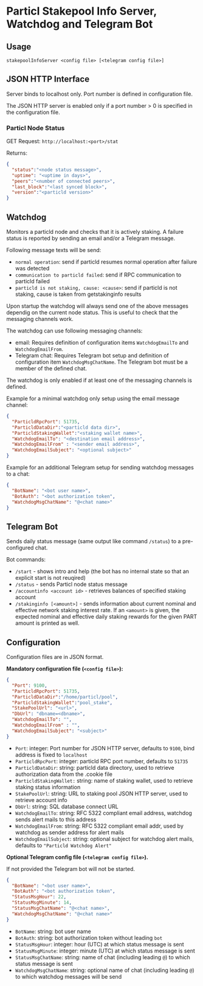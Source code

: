 # Particl Stakepool Info Server, Watchdog and Telegram Bot

## Usage

`stakepoolInfoServer <config file> [<telegram config file>]`

## JSON HTTP Interface

Server binds to localhost only. Port number is defined in configuration file.

The JSON HTTP server is enabled only if a port number > 0 is specified in the
configuration file. 

### Particl Node Status
 
GET Request: `http://localhost:<port>/stat`

Returns:
```json
{
  "status":"<node status message>",
  "uptime": "<uptime in days>",
  "peers":"<number of connected peers>",
  "last_block":"<last synced block>",
  "version":"<particld version>"
}
```

## Watchdog

Monitors a particld node and checks that it is actively staking. 
A failure status is reported by sending an email and/or a Telegram message.


Following message texts will be send:
* `normal operation`: send if particld resumes normal operation after failure was detected
* `communication to particld failed`: send if RPC communication to particld failed
* `particld is not staking, cause: <cause>`: send if particld is not staking, cause is taken from getstakinginfo results

Upon startup the watchdog will always send one of the above messages dependig on the current node status. 
This is useful to check that the messaging channels work.

The watchdog can use following messaging channels:
* email: Requires definition of configuration items `WatchdogEmailTo` and `WatchdogEmailFrom`.
* Telegram chat: Requires Telegram bot setup and definition of configuration item 
`WatchdogMsgChatName`. The Telegram bot must be a member of the defined chat.

The watchdog is only enabled if at least one of the messaging channels is defined.

Example for a minimal watchdog only setup using the email message channel:
```json
{
  "ParticldRpcPort": 51735,
  "ParticldDataDir":"<particld data dir>",
  "ParticldStakingWallet":"<staking wallet name>", 
  "WatchdogEmailTo": "<destination email address>",
  "WatchdogEmailFrom" : "<sender email address>",
  "WatchdogEmailSubject": "<optional subject>"
}
```

Example for an additional Telegram setup for sending watchdog messages to a chat:
```json
{
  "BotName": "<bot user name>",
  "BotAuth": "<bot authorization token",
  "WatchdogMsgChatName": "@<chat name>"
}
```
 
## Telegram Bot

Sends daily status message (same output like command `/status`) to a pre-configured chat.

Bot commands:
* `/start` - shows intro and help (the bot has no internal state so that an explicit start is not reuqired)
* `/status` - sends Particl node status message
* `/accountinfo <account id>` - retrieves balances of specified staking account
* `/stakinginfo [<amount>]` - sends information about current nominal and effective
 network staking interest rate. If an `<amount>` is given, the expected nominal and effective daily staking
 rewards for the given PART amount is printed as well.

## Configuration

Configuration files are in JSON format.

**Mandatory configuration file (`<config file>`):**
```json
{
  "Port": 9100, 
  "ParticldRpcPort": 51735,
  "ParticldDataDir":"/home/particl/pool",
  "ParticldStakingWallet":"pool_stake", 
  "StakePoolUrl": "<url>",
  "DbUrl": "dbname=<dbname>",
  "WatchdogEmailTo": "",
  "WatchdogEmailFrom" : "",
  "WatchdogEmailSubject": "<subject>"
}
```
* `Port`: integer: Port number for JSON HTTP server, defaults to `9100`, bind address is fixed to `localhost`
* `ParticldRpcPort`: integer: particld RPC port number, defaults to `51735`
* `ParticldDataDir`: string: particld data directory, used to retrieve authorization data from the .cookie file
* `ParticldStakingWallet:` string: name of staking wallet, used to retrieve staking status information
* `StakePoolUrl`: string: URL to staking pool JSON HTTP server, used to retrieve account info
* `DbUrl`: string: SQL database connect URL
* `WatchdogEmailTo`: string: RFC 5322 compliant email address, watchdog sends alert mails to this address
* `WatchdogEmailFrom`: string: RFC 5322 compliant email addr, used by watchdog as sender address for alert mails
* `WatchdogEmailSubject`: string: optional subject for watchdog alert mails, defaults to `"Particld Watchdog Alert"`

**Optional Telegram config file (`<telegram config file>`).**

If not provided the Telegram bot will not be started.
```json
{
  "BotName": "<bot user name>",
  "BotAuth": "<bot authorization token",
  "StatusMsgHour": 22,
  "StatusMsgMinute": 14,
  "StatusMsgChatName": "@<chat name>",
  "WatchdogMsgChatName": "@<chat name>"
}
```
* `BotName`: string: bot user name
* `BotAuth`: string: bot authorization token without leading `bot`
* `StatusMsgHour`: integer: hour (UTC) at which status message is sent
* `StatusMsgMinute`: integer: minute (UTC) at which status message is sent
* `StatusMsgChatName`: string: name of chat (including leading `@`) to which status message is sent
* `WatchdogMsgChatName`: string: optional name of chat (including leading `@`) to which watchdog messages will be send 